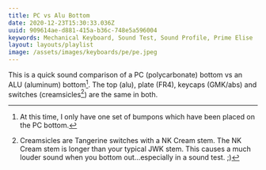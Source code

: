 ```yaml
---
title: PC vs Alu Bottom
date: 2020-12-23T15:30:33.036Z
uuid: 909614ae-d881-415a-b36c-748e5a596004
keywords: Mechanical Keyboard, Sound Test, Sound Profile, Prime Elise
layout: layouts/playlist
image: /assets/images/keyboards/pe/pe.jpeg
---
```


This is a quick sound comparison of a PC (polycarbonate) bottom vs an ALU (aluminum) bottom[^bumpons]. The top (alu), plate (FR4), keycaps (GMK/abs) and switches (creamsicles[^loud]) are the same in both.

[^bumpons]: At this time, I only have one set of bumpons which have been placed on the PC bottom.
[^loud]: Creamsicles are Tangerine switches with a NK Cream stem. The NK Cream stem is longer than your typical JWK stem. This causes a much louder sound when you bottom out...especially in a sound test. ;)
